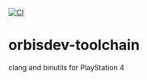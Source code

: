 [![CI](https://github.com/humbertodias/orbisdev-toolchain/actions/workflows/compilation.yml/badge.svg)](https://github.com/humbertodias/orbisdev-toolchain/actions/workflows/compilation.yml)

# orbisdev-toolchain
clang and binutils for PlayStation 4
